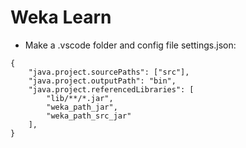 # Weka Learn

- Make a .vscode folder and config file settings.json:

```
{
    "java.project.sourcePaths": ["src"],
    "java.project.outputPath": "bin",
    "java.project.referencedLibraries": [
        "lib/**/*.jar",
        "weka_path_jar",
        "weka_path_src_jar"
    ],
}
```
